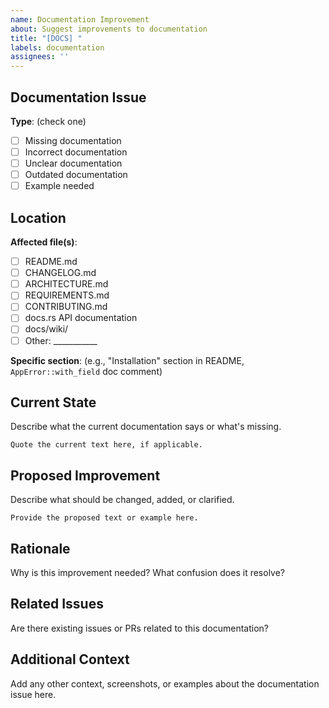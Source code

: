 ```yaml
---
name: Documentation Improvement
about: Suggest improvements to documentation
title: "[DOCS] "
labels: documentation
assignees: ''
---
```


## Documentation Issue

**Type**: (check one)
- [ ] Missing documentation
- [ ] Incorrect documentation
- [ ] Unclear documentation
- [ ] Outdated documentation
- [ ] Example needed

## Location

**Affected file(s)**:
- [ ] README.md
- [ ] CHANGELOG.md
- [ ] ARCHITECTURE.md
- [ ] REQUIREMENTS.md
- [ ] CONTRIBUTING.md
- [ ] docs.rs API documentation
- [ ] docs/wiki/
- [ ] Other: ___________

**Specific section**: (e.g., "Installation" section in README, `AppError::with_field` doc comment)

## Current State

Describe what the current documentation says or what's missing.

```
Quote the current text here, if applicable.
```

## Proposed Improvement

Describe what should be changed, added, or clarified.

```
Provide the proposed text or example here.
```

## Rationale

Why is this improvement needed? What confusion does it resolve?

## Related Issues

Are there existing issues or PRs related to this documentation?

## Additional Context

Add any other context, screenshots, or examples about the documentation issue here.
